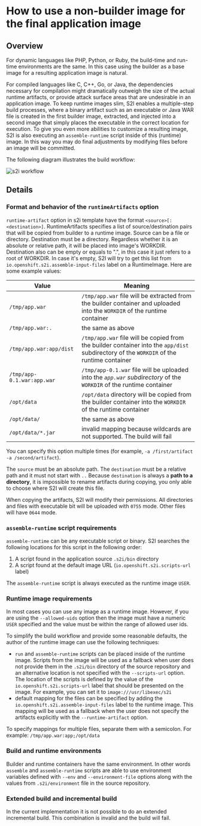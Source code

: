 # How to use a non-builder image for the final application image

## Overview

For dynamic languages like PHP, Python, or Ruby, the build-time and run-time environments are the same. In this case using the builder as a base image for a resulting application image is natural.

For compiled languages like C, C++, Go, or Java, the dependencies necessary for compilation might dramatically outweigh the size of the actual runtime artifacts, or provide attack surface areas that are undesirable in an application image. To keep runtime images slim, S2I enables a multiple-step build processes, where a binary artifact such as an executable or Java WAR file is created in the first builder image, extracted, and injected into a second image that simply places the executable in the correct location for execution. To give you even more abilities to customize a resulting image, S2I is also executing an `assemble-runtime` script inside of this (runtime) image. In this way you may do final adjustments by modifying files before an image will be committed.

The following diagram illustrates the build workflow:

![s2i workflow](./runtime-image-flow.png "s2i workflow")

## Details

### Format and behavior of the `runtimeArtifacts` option

`runtime-artifact` option in s2i template have the format `<source>[:<destination>]`. RuntimeArtifacts specifies a list of source/destination pairs that will be copied from builder to a runtime image. Source can be a file or directory. Destination must be a directory. Regardless whether it is an absolute or relative path, it will be placed into image's WORKDIR. Destination also can be empty or equals to ".", in this case it just refers to a root of WORKDIR. In case it's empty, S2I will try to get this list from `io.openshift.s2i.assemble-input-files` label on a RuntimeImage. Here are some example values:

| Value                   | Meaning |
|-------------------------|---------|
| `/tmp/app.war`          | `/tmp/app.war` file will be extracted from the builder container and uploaded into the `WORKDIR` of the runtime container |
| `/tmp/app.war:.`        | the same as above |
| `/tmp/app.war:app/dist` | `/tmp/app.war` file will be copied from the builder container into the `app/dist` subdirectory of the `WORKDIR` of the runtime container |
| `/tmp/app-0.1.war:app.war` | `/tmp/app-0.1.war` file will be uploaded into the *`app.war` subdirectory* of the `WORKDIR` of the runtime container |
| `/opt/data`             | `/opt/data` directory will be copied from the builder container into the `WORKDIR` of the runtime container |
| `/opt/data/`            | the same as above |
| `/opt/data/*.jar`       | invalid mapping because wildcards are not supported. The build will fail |

You can specify this option multiple times (for example, `-a /first/artifact -a /second/artifact`).

The `source` must be an absolute path. The `destination` must be a relative path and it must not start with `..` Because `destination` is always a **path to a directory**, it is impossible to rename artifacts during copying, you only able to choose where S2I will create this file.

When copying the artifacts, S2I will modify their permissions. All directories and files with executable bit will be uploaded with `0755` mode. Other files will have `0644` mode.

### `assemble-runtime` script requirements

`assemble-runtime` can be any executable script or binary. S2I searches the following locations for this script in the following order:

1. A script found in the application source `.s2i/bin` directory
1. A script found at the default image URL (`io.openshift.s2i.scripts-url` label)

The `assemble-runtime` script is always executed as the runtime image `USER`.

### Runtime image requirements

In most cases you can use any image as a runtime image. However, if you are using the `--allowed-uids` option then the image must have a numeric `USER` specified and the value must be within the range of allowed user ids.

To simplify the build workflow and provide some reasonable defaults, the author of the runtime image can use the following techniques:

* `run` and `assemble-runtime` scripts can be placed inside of the runtime image. Scripts from the image will be used as a fallback when user does not provide them in the `.s2i/bin` directory of the source repository and an alternative location is not specified with the `--scripts-url` option. The location of the scripts is defined by the value of the `io.openshift.s2i.scripts-url` label that should be presented on the image. For example, you can set it to `image:///usr/libexec/s2i`
* default mapping for the files can be specified by adding the `io.openshift.s2i.assemble-input-files` label to the runtime image. This mapping will be used as a fallback when the user does not specify the artifacts explicitly with the `--runtime-artifact` option.

To specify mappings for multiple files, separate them with a semicolon. For example: `/tmp/app.war:app;/opt/data`

### Build and runtime environments

Builder and runtime containers have the same environment. In other words `assemble` and `assemble-runtime` scripts are able to use environment variables defined with `--env` and `--environment-file` options along with the values from `.s2i/environment` file in the source repository.

### Extended build and incremental build

In the current implementation it is not possible to do an extended incremental build. This combination is invalid and the build will fail.
